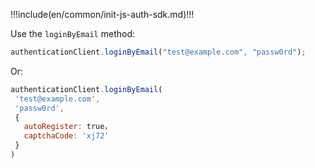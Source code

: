 !!!include(en/common/init-js-auth-sdk.md)!!!

Use the `loginByEmail` method:

```javascript
authenticationClient.loginByEmail("test@example.com", "passw0rd");
```

Or:

```javascript
authenticationClient.loginByEmail(
 'test@example.com',
 'passw0rd',
 {
   autoRegister: true，
   captchaCode: 'xj72'
 }
)
```
